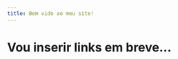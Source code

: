 ```yaml
---
title: Bem vido ao meu site!
---
```


<html>
  <head>
    <meta charset = "utf-8"/>
  </head>
  <body>
    <h1>Vou inserir links em breve...</h1>
  </body>
</html>
